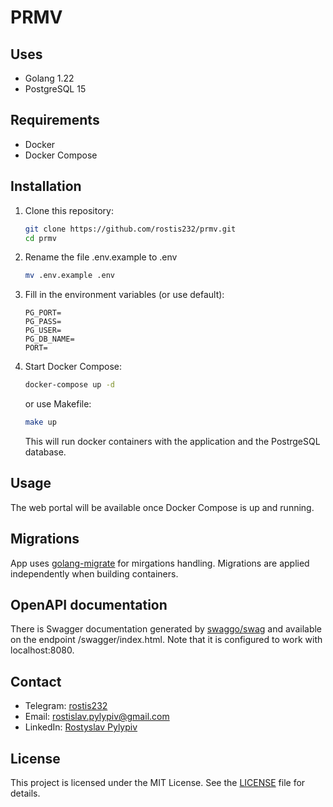 # PRMV

## Uses

- Golang 1.22
- PostgreSQL 15

## Requirements

- Docker
- Docker Compose

## Installation

1. Clone this repository:

   ```sh
   git clone https://github.com/rostis232/prmv.git
   cd prmv
   ```

2. Rename the file .env.example to .env

   ```sh
   mv .env.example .env
   ```

3. Fill in the environment variables (or use default):
   ```
   PG_PORT= 
   PG_PASS=
   PG_USER=
   PG_DB_NAME=
   PORT=
   ```
4. Start Docker Compose:
   ```sh
   docker-compose up -d
   ```
   
   or use Makefile:
   ```sh
   make up
   ```
   
   This will run docker containers with the application and the PostrgeSQL database.

## Usage

The web portal will be available once Docker Compose is up and running.

## Migrations

App uses [golang-migrate](https://github.com/golang-migrate/migrate) for mirgations handling.
Migrations are applied independently when building containers.

## OpenAPI documentation

There is Swagger documentation generated by [swaggo/swag](https://github.com/swaggo/swag) and available on the endpoint /swagger/index.html.
Note that it is configured to work with localhost:8080.

## Contact

- Telegram: [rostis232](https://t.me/rostis232)
- Email: [rostislav.pylypiv@gmail.com](mailto:rostislav.pylypiv@gmail.com)
- LinkedIn: [Rostyslav Pylypiv](https://www.linkedin.com/in/rostyslav-pylypiv/)

## License

This project is licensed under the MIT License. See the [LICENSE](./LICENSE) file for details.

